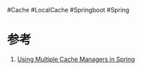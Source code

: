 #Cache #LocalCache #Springboot #Spring 

# 参考
1. [Using Multiple Cache Managers in Spring](https://www.baeldung.com/spring-multiple-cache-managers)